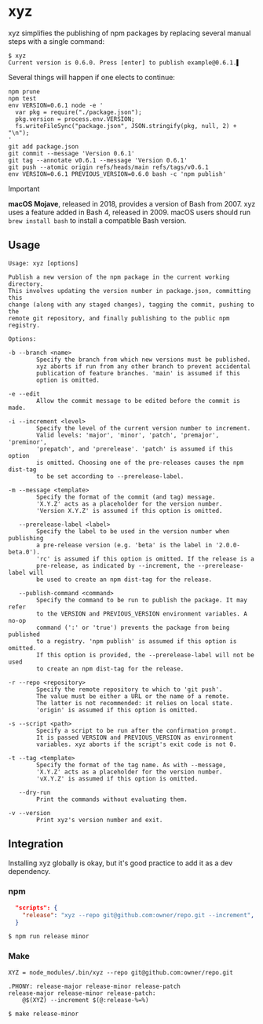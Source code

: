 # xyz

xyz simplifies the publishing of npm packages by replacing several manual
steps with a single command:

    $ xyz
    Current version is 0.6.0. Press [enter] to publish example@0.6.1.▌

Several things will happen if one elects to continue:

    npm prune
    npm test
    env VERSION=0.6.1 node -e '
      var pkg = require("./package.json");
      pkg.version = process.env.VERSION;
      fs.writeFileSync("package.json", JSON.stringify(pkg, null, 2) + "\n");
    '
    git add package.json
    git commit --message 'Version 0.6.1'
    git tag --annotate v0.6.1 --message 'Version 0.6.1'
    git push --atomic origin refs/heads/main refs/tags/v0.6.1
    env VERSION=0.6.1 PREVIOUS_VERSION=0.6.0 bash -c 'npm publish'

> [!IMPORTANT]
>
> **macOS Mojave**, released in 2018, provides a version of Bash from 2007.
> xyz uses a feature added in Bash 4, released in 2009. macOS users should run
> `brew install bash` to install a compatible Bash version.

## Usage

    Usage: xyz [options]

    Publish a new version of the npm package in the current working directory.
    This involves updating the version number in package.json, committing this
    change (along with any staged changes), tagging the commit, pushing to the
    remote git repository, and finally publishing to the public npm registry.

    Options:

    -b --branch <name>
            Specify the branch from which new versions must be published.
            xyz aborts if run from any other branch to prevent accidental
            publication of feature branches. 'main' is assumed if this
            option is omitted.

    -e --edit
            Allow the commit message to be edited before the commit is made.

    -i --increment <level>
            Specify the level of the current version number to increment.
            Valid levels: 'major', 'minor', 'patch', 'premajor', 'preminor',
            'prepatch', and 'prerelease'. 'patch' is assumed if this option
            is omitted. Choosing one of the pre-releases causes the npm dist-tag
            to be set according to --prerelease-label.

    -m --message <template>
            Specify the format of the commit (and tag) message.
            'X.Y.Z' acts as a placeholder for the version number.
            'Version X.Y.Z' is assumed if this option is omitted.

       --prerelease-label <label>
            Specify the label to be used in the version number when publishing
            a pre-release version (e.g. 'beta' is the label in '2.0.0-beta.0').
            'rc' is assumed if this option is omitted. If the release is a
            pre-release, as indicated by --increment, the --prerelease-label will
            be used to create an npm dist-tag for the release.

       --publish-command <command>
            Specify the command to be run to publish the package. It may refer
            to the VERSION and PREVIOUS_VERSION environment variables. A no-op
            command (':' or 'true') prevents the package from being published
            to a registry. 'npm publish' is assumed if this option is omitted.
            If this option is provided, the --prerelease-label will not be used
            to create an npm dist-tag for the release.

    -r --repo <repository>
            Specify the remote repository to which to 'git push'.
            The value must be either a URL or the name of a remote.
            The latter is not recommended: it relies on local state.
            'origin' is assumed if this option is omitted.

    -s --script <path>
            Specify a script to be run after the confirmation prompt.
            It is passed VERSION and PREVIOUS_VERSION as environment
            variables. xyz aborts if the script's exit code is not 0.

    -t --tag <template>
            Specify the format of the tag name. As with --message,
            'X.Y.Z' acts as a placeholder for the version number.
            'vX.Y.Z' is assumed if this option is omitted.

       --dry-run
            Print the commands without evaluating them.

    -v --version
            Print xyz's version number and exit.

## Integration

Installing xyz globally is okay, but it's good practice to add it as a dev
dependency.

### npm

```json
  "scripts": {
    "release": "xyz --repo git@github.com:owner/repo.git --increment",
  }
```

```console
$ npm run release minor
```

### Make

```make
XYZ = node_modules/.bin/xyz --repo git@github.com:owner/repo.git

.PHONY: release-major release-minor release-patch
release-major release-minor release-patch:
	@$(XYZ) --increment $(@:release-%=%)
```

```console
$ make release-minor
```
